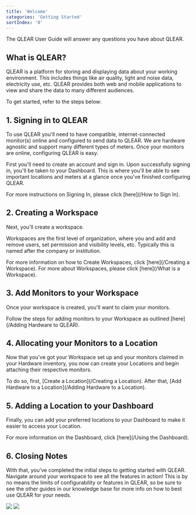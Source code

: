 ```yaml
---
title: 'Welcome'
categories: 'Getting Started'
sortIndex: '0'
---
```

The QLEAR User Guide will answer any questions you have about QLEAR.

## What is QLEAR?

QLEAR is a platform for storing and displaying data about your working environment. This includes things like air quality, light and noise data, electricity use, etc. QLEAR provides both web and mobile applications to view and share the data to many different audiences.

To get started, refer to the steps below:

## 1. Signing in to QLEAR

To use QLEAR you'll need to have compatible, internet-connected monitor(s) online and configured to send data to QLEAR. We are hardware agnostic and support many different types of meters. Once your monitors are online, configuring QLEAR is easy.

First you'll need to create an account and sign in. Upon successfully signing in, you'll be taken to your Dashboard. This is where you'll be able to see important locations and meters at a glance once you've finished configuring QLEAR.

For more instructions on Signing In, please click [here](/How to Sign In).

## 2. Creating a Workspace

Next, you'll create a workspace. 

Workspaces are the first level of organization, where you and add and remove users, set permission and visibility levels, etc. Typically this is named after the company or institution.

For more information on how to Create Workspaces, click [here](/Creating a Workspace). For more about Workspaces, please click [here](/What is a Workspace).

## 3. Add Monitors to your Workspace

Once your workspace is created, you'll want to claim your monitors. 

Follow the steps for adding monitors to your Workspace as outlined [here](/Adding Hardware to QLEAR).

## 4. Allocating your Monitors to a Location

Now that you've got your Workspace set up and your monitors claimed in your Hardware inventory, you now can create your Locations and begin attaching their respective monitors. 

To do so, first, [Create a Location](/Creating a Location). After that, [Add Hardware to a Location](/Adding Hardware to a Location).

## 5. Adding a Location to your Dashboard

Finally, you can add your preferred locations to your Dashboard to make it easier to access your Location.

For more information on the Dashboard, click [here](/Using the Dashboard).

## 6. Closing Notes

With that, you've completed the initial steps to getting started with QLEAR. Navigate around your workspace to see all the features in action! This is by no means the limits of configurability or features in QLEAR, so be sure to see the other guides in our knowledge base for more info on how to best use QLEAR for your needs.

![](/img/1.png)
![](/img/2.png)